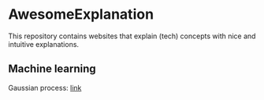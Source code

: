 # AwesomeExplanation
This repository contains websites that explain (tech) concepts with nice and intuitive explanations.

## Machine learning
Gaussian process: [link](https://distill.pub/2019/visual-exploration-gaussian-processes/)
